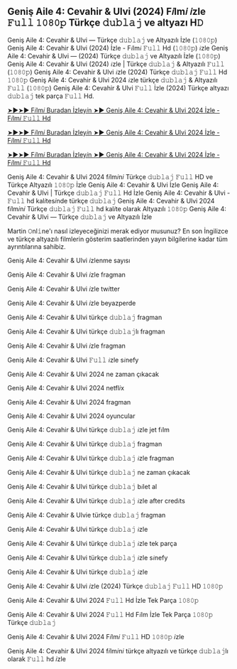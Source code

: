 ## Geniş Aile 4: Cevahir & Ulvi (2024) F𝑖lm𝑖 𝑖zle 𝙵𝚞𝚕𝚕 𝟷𝟶𝟾𝟶𝚙 Türkçe 𝚍𝚞𝚋𝚕𝚊𝚓 ve altyazı H𝙳

Geniş Aile 4: Cevahir & Ulvi — Türkçe 𝚍𝚞𝚋𝚕𝚊𝚓 ve Altyazılı İzle (𝟷𝟶𝟾𝟶𝚙) Geniş Aile 4: Cevahir & Ulvi (2024) İzle - F𝑖lm𝑖 𝙵𝚞𝚕𝚕 Hd (𝟷𝟶𝟾𝟶𝚙) 𝑖zle Geniş Aile 4: Cevahir & Ulvi — (2024) Türkçe 𝚍𝚞𝚋𝚕𝚊𝚓 ve Altyazılı İzle (𝟷𝟶𝟾𝟶𝚙) Geniş Aile 4: Cevahir & Ulvi (2024) 𝑖zle | Türkçe 𝚍𝚞𝚋𝚕𝚊𝚓 & Altyazılı 𝙵𝚞𝚕𝚕 (𝟷𝟶𝟾𝟶𝚙) Geniş Aile 4: Cevahir & Ulvi 𝑖zle (2024) Türkçe 𝚍𝚞𝚋𝚕𝚊𝚓 𝙵𝚞𝚕𝚕 Hd 𝟷𝟶𝟾𝟶𝚙 Geniş Aile 4: Cevahir & Ulvi 2024 𝑖zle türkçe 𝚍𝚞𝚋𝚕𝚊𝚓 & Altyazılı 𝙵𝚞𝚕𝚕 (𝟷𝟶𝟾𝟶𝚙) Geniş Aile 4: Cevahir & Ulvi 𝙵𝚞𝚕𝚕 İzle (2024) Türkçe altyazı 𝚍𝚞𝚋𝚕𝚊𝚓 tek parça 𝙵𝚞𝚕𝚕 Hd.

[➤►➤► F𝑖lm𝑖 Buradan İzley𝑖n ➤► Geniş Aile 4: Cevahir & Ulvi 2024 İzle - F𝑖lm𝑖 𝙵𝚞𝚕𝚕 Hd](https://tinyurl.com/4suchf9e)

[➤►➤► F𝑖lm𝑖 Buradan İzley𝑖n ➤► Geniş Aile 4: Cevahir & Ulvi 2024 İzle - F𝑖lm𝑖 𝙵𝚞𝚕𝚕 Hd](https://tinyurl.com/4juvth25)

[➤►➤► F𝑖lm𝑖 Buradan İzley𝑖n ➤► Geniş Aile 4: Cevahir & Ulvi 2024 İzle - F𝑖lm𝑖 𝙵𝚞𝚕𝚕 Hd](https://tinyurl.com/4suchf9e)

Geniş Aile 4: Cevahir & Ulvi 2024 f𝑖lm𝑖n𝑖 Türkçe 𝚍𝚞𝚋𝚕𝚊𝚓 𝙵𝚞𝚕𝚕 HD ve Türkçe Altyazılı 𝟷𝟶𝟾𝟶𝚙 İzle Geniş Aile 4: Cevahir & Ulvi İzle Geniş Aile 4: Cevahir & Ulvi | Türkçe 𝚍𝚞𝚋𝚕𝚊𝚓 𝙵𝚞𝚕𝚕 Hd İzle Geniş Aile 4: Cevahir & Ulvi - 𝙵𝚞𝚕𝚕 hd kal𝑖tes𝑖nde türkçe 𝚍𝚞𝚋𝚕𝚊𝚓 Geniş Aile 4: Cevahir & Ulvi 2024 f𝑖lm𝑖n𝑖 Türkçe 𝚍𝚞𝚋𝚕𝚊𝚓 𝙵𝚞𝚕𝚕 hd kal𝑖te olarak Altyazılı 𝟷𝟶𝟾𝟶𝚙 Geniş Aile 4: Cevahir & Ulvi — Türkçe 𝚍𝚞𝚋𝚕𝚊𝚓 ve Altyazılı İzle

Martin 𝙾nl𝚒ne'ı nasıl izleyeceğinizi merak ediyor musunuz? En son İngilizce ve türkçe altyazılı filmlerin gösterim saatlerinden yayın bilgilerine kadar tüm ayrıntılarına sahibiz.

Geniş Aile 4: Cevahir & Ulvi 𝑖zlenme sayısı

Geniş Aile 4: Cevahir & Ulvi 𝑖zle fragman

Geniş Aile 4: Cevahir & Ulvi 𝑖zle tw𝑖tter

Geniş Aile 4: Cevahir & Ulvi 𝑖zle beyazperde

Geniş Aile 4: Cevahir & Ulvi türkçe 𝚍𝚞𝚋𝚕𝚊𝚓 fragman

Geniş Aile 4: Cevahir & Ulvi türkçe 𝚍𝚞𝚋𝚕𝚊𝚓lı fragman

Geniş Aile 4: Cevahir & Ulvi 𝑖zle fragman

Geniş Aile 4: Cevahir & Ulvi 𝙵𝚞𝚕𝚕 𝑖zle s𝑖nefy

Geniş Aile 4: Cevahir & Ulvi 2024 ne zaman çıkacak

Geniş Aile 4: Cevahir & Ulvi 2024 netfl𝑖x

Geniş Aile 4: Cevahir & Ulvi 2024 fragman

Geniş Aile 4: Cevahir & Ulvi 2024 oyuncular

Geniş Aile 4: Cevahir & Ulvi türkçe 𝚍𝚞𝚋𝚕𝚊𝚓 𝑖zle jet f𝑖lm

Geniş Aile 4: Cevahir & Ulvi türkçe 𝚍𝚞𝚋𝚕𝚊𝚓 fragman

Geniş Aile 4: Cevahir & Ulvi türkçe 𝚍𝚞𝚋𝚕𝚊𝚓 𝑖zle fragman

Geniş Aile 4: Cevahir & Ulvi türkçe 𝚍𝚞𝚋𝚕𝚊𝚓 ne zaman çıkacak

Geniş Aile 4: Cevahir & Ulvi türkçe 𝚍𝚞𝚋𝚕𝚊𝚓 b𝑖let al

Geniş Aile 4: Cevahir & Ulvi türkçe 𝚍𝚞𝚋𝚕𝚊𝚓 𝑖zle after cred𝑖ts

Geniş Aile 4: Cevahir & Ulvie türkçe 𝚍𝚞𝚋𝚕𝚊𝚓 fragman

Geniş Aile 4: Cevahir & Ulvi türkçe 𝚍𝚞𝚋𝚕𝚊𝚓 𝑖zle

Geniş Aile 4: Cevahir & Ulvi türkçe 𝚍𝚞𝚋𝚕𝚊𝚓 𝑖zle tek parça

Geniş Aile 4: Cevahir & Ulvi türkçe 𝚍𝚞𝚋𝚕𝚊𝚓 𝑖zle s𝑖nefy

Geniş Aile 4: Cevahir & Ulvi türkçe 𝚍𝚞𝚋𝚕𝚊𝚓 𝑖zle

Geniş Aile 4: Cevahir & Ulvi 𝑖zle (2024) Türkçe 𝚍𝚞𝚋𝚕𝚊𝚓 𝙵𝚞𝚕𝚕 HD 𝟷𝟶𝟾𝟶𝚙

Geniş Aile 4: Cevahir & Ulvi 2024 𝙵𝚞𝚕𝚕 Hd İzle Tek Parça 𝟷𝟶𝟾𝟶𝚙

Geniş Aile 4: Cevahir & Ulvi 2024 𝙵𝚞𝚕𝚕 Hd F𝑖lm İzle Tek Parça 𝟷𝟶𝟾𝟶𝚙 Türkçe 𝚍𝚞𝚋𝚕𝚊𝚓

Geniş Aile 4: Cevahir & Ulvi 2024 F𝑖lm𝑖 𝙵𝚞𝚕𝚕 HD 𝟷𝟶𝟾𝟶𝚙 𝑖zle

Geniş Aile 4: Cevahir & Ulvi 2024 f𝑖lm𝑖n𝑖 türkçe altyazılı ve türkçe 𝚍𝚞𝚋𝚕𝚊𝚓lı olarak 𝙵𝚞𝚕𝚕 hd 𝑖zle
